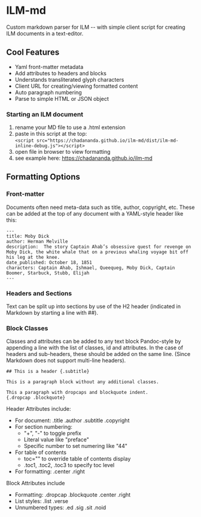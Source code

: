 # ILM-md
Custom markdown parser for ILM -- with simple client script for creating ILM documents in a text-editor.

## Cool Features

* Yaml front-matter metadata
* Add attributes to headers and blocks
* Understands transliterated glyph characters
* Client URL for creating/viewing formatted content
* Auto paragraph numbering
* Parse to simple HTML or JSON object


### Starting an ILM document

  1. rename your MD file to use a .html extension
  2. paste in this script at the top: <br>
     `<script src="https://chadananda.github.io/ilm-md/dist/ilm-md-inline-debug.js"></script>`
  3. open file in browser to view formatting  
  4. see example here: https://chadananda.github.io/ilm-md

## Formatting Options

### Front-matter

Documents often need meta-data such as title, author, copyright, etc. These can be added at the top of any document with a YAML-style header like this:

```
---
title: Moby Dick
author: Herman Melville 
description:  The story Captain Ahab’s obsessive quest for revenge on Moby Dick, the white whale that on a previous whaling voyage bit off his leg at the knee.
date_published: October 18, 1851 
characters: Captain Ahab, Ishmael, Queequeg, Moby Dick, Captain Boomer, Starbuck, Stubb, Elijah 
---
```

### Headers and Sections

Text can be split up into sections by use of the H2 header (indicated in Markdown by starting a line with ##).  

### Block Classes

Classes and attributes can be added to any text block Pandoc-style by appending a line with the list of classes, id and attributes. In the case of headers and sub-headers, these should be added on the same line. (Since Markdown does not support multi-line headers).

```
## This is a header {.subtitle}

This is a paragraph block without any additional classes.

This a paragraph with dropcaps and blockquote indent.
{.dropcap .blockquote}
```

Header Attributes include:

* For document: .title .author .subtitle .copyright
* For section numbering:  
   * "+", "-" to toggle prefix
   * Literal value like "preface"
   * Specific number to set numering like "44"
* For table of contents
   * toc="" to override table of contents display 
   * .toc1, .toc2, .toc3 to specify toc level
* For formatting: .center .right

Block Attributes include

* Formatting: .dropcap .blockquote .center .right 
* List styles: .list .verse 
* Unnumbered types: .ed .sig .sit .noid

 






